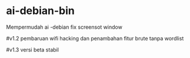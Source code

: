 # ai-debian-bin
Mempermudah ai -debian
fix screensot window

#v1.2
pembaruan wifi hacking dan penambahan fitur brute tanpa wordlist

#v1.3
versi beta stabil

